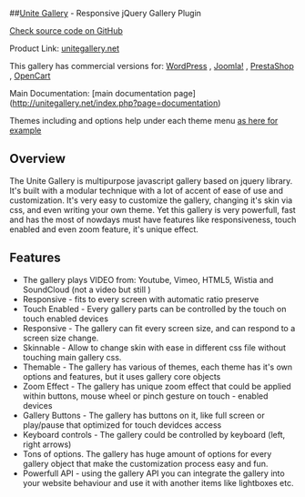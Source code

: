 
##[Unite Gallery](http://unitegallery.net) - Responsive jQuery Gallery Plugin

[Check source code on GitHub](https://github.com/shovon-choudhury/unitegallery)

Product Link: [unitegallery.net](http://unitegallery.net)

This gallery has commercial versions for: [WordPress](http://wp.unitegallery.net) , [Joomla!](http://unitecms.net/premium-extensions/unite-gallery-main/default-theme) , [PrestaShop](http://ps.unitegallery.net/content/6-ug-default-theme) , [OpenCart](http://oc.unitegallery.net/index.php?route=information/information&information_id=7)

Main Documentation: [main documentation page] (http://unitegallery.net/index.php?page=documentation)

Themes including and options help under each theme menu [as here for example](http://unitegallery.net/index.php?page=default-options)

## Overview

The Unite Gallery is multipurpose javascript gallery based on jquery library.
It's built with a modular technique with a lot of accent of ease of use and customization. It's very easy to customize the gallery, changing it's skin via css, and even writing your own theme.
Yet this gallery is very powerfull, fast and has the most of nowdays must have features like responsiveness, touch enabled and even zoom feature, it's unique effect.

## Features

- The gallery plays VIDEO from: Youtube, Vimeo, HTML5, Wistia and SoundCloud (not a video but still )
- Responsive - fits to every screen with automatic ratio preserve
- Touch Enabled - Every gallery parts can be controlled by the touch on touch enabled devices
- Responsive - The gallery can fit every screen size, and can respond to a screen size change.
- Skinnable - Allow to change skin with ease in different css file without touching main gallery css.
- Themable - The gallery has various of themes, each theme has it's own options and features, but it uses gallery core objects
- Zoom Effect - The gallery has unique zoom effect that could be applied within buttons, mouse wheel or pinch gesture on touch - enabled devices
- Gallery Buttons - The gallery has buttons on it, like full screen or play/pause that optimized for touch devidces access
- Keyboard controls - The gallery could be controlled by keyboard (left, right arrows)
- Tons of options. The gallery has huge amount of options for every gallery object that make the customization process easy and fun.
- Powerfull API - using the gallery API you can integrate the gallery into your website behaviour and use it with another items like lightboxes etc.

